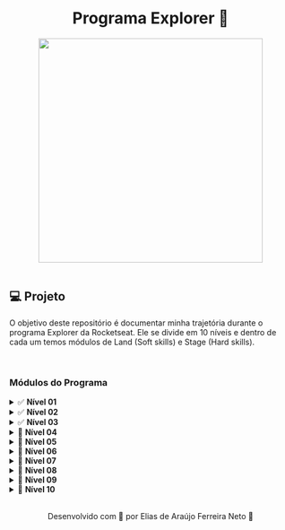 <h1 align="center">
  Programa Explorer 🚀
</h1>

<div align="center">
    <img src="https://t2.tudocdn.net/572277?w=646&h=284" width="400px" /> 
</div>

<br>
<h2>💻 Projeto</h2>

O objetivo deste repositório é documentar minha trajetória durante o programa Explorer da Rocketseat.
Ele se divide em 10 níveis e dentro de cada um temos módulos de Land (Soft skills) e Stage (Hard skills).

<br>
<h3>Módulos do Programa</h3>

<details>
  <summary>✅ <b>Nível 01</b></summary>
  <ul>
    <a href="./nivel01/land01" style="text-decoration:none;"><li>✅ <i>Land 01 - Início da Missão</i></li></a>
      <ul>
        <li>Mapa da jornada</li>
        <li>Como se relacionar de maneira eficiente</li>
      </ul>
    <a href="./nivel01/stage01" style="text-decoration:none;"><li>✅ <i>Stage 01 - Fundamentos da Programação Web</i></li></a>
      <ul>
        <li>Introdução à programação Web</li>
        <li>Fundamentos da Internet</li>
        <li>Protocolos</li>
        <li>Navegadores</li>
        <li>Cliente & Servidor</li>
        <li>Front-end & Back-end</li>
      </ul>
  </ul>
</details>

<details>
  <summary>✅ <b>Nível 02</b></summary>
  <ul>
    <a href="./nivel02/land02" style="text-decoration:none;"><li>✅ <i>Land 02 - Objetivos e planejamento</i></li></a>
      <ul>
        <li>Definição de propósito</li>
        <li>Traçando objetivos</li>
        <li>Planejando a trajetória</li>
      </ul>
    <a href="./nivel02/stage02" style="text-decoration:none;"><li>✅ <i>Stage 02 - Introdução ao HTML e CSS</i></li></a>
      <ul>
        <li>Configuração de IDE</li>
        <li>Ferramentas dev do navegador</li>
        <li>Fundamentos do HTML</li>
        <li>Tags & Atributos</li>
        <li>Semântica</li>
        <li>Position Fixed</li>
        <li>Fundamentos do CSS</li>
        <li>Box Model</li>
        <li>Flex Layout</li>
        <li>Interpretação de layouts (Figma)</li>
      </ul>

  </ul>
</details>

<details>
  <summary>✅ <b>Nível 03</b></summary>
  <ul>
    <a href="./nivel03/land03" style="text-decoration:none;"><li>✅ <i>Land 03 - Aprendizado, Estudos e Técnicas</i></li></a>
      <ul>
        <li>Cronograma de estudos com Notion</li>
        <li>Potencializando o aprendizado</li>
        <li>Estudando de maneira eficiente</li>
        <li>Técnica Pomodoro</li>
        <li>Técnica Lozanov</li>
        <li>Técnica Feymann</li>
        <li>Técnica Active Recall</li>
      </ul>
    <a href="./nivel03/stage03" style="text-decoration:none;"><li>✅ <i>Stage 03 - Avançando no HTML e CSS</i></li></a>
      <ul>
        <li>Formulários</li>
        <li>Tipos de Inputs</li>
        <li>Responsividade</li>
        <li>Grid Layout</li>
        <li>Pseudo-classes e Pseudo-elements</li>
        <li>Variáveis no CSS</li>
        <li>Transições e Transformações</li>
        <li>Animações</li>
      </ul>
  </ul>
</details>

<details>
  <summary>🔄 <b>Nível 04</b></summary>
  <ul>
    <li>🔄 <i>Land 04 - Mentalidade</i></li>
      <ul>
        <li>Lidando com ansiedade</li>
        <li>Síndrome do impostor</li>
        <li>Foco & e Falta de tempo</li>
        <li>Memorizar vs. Entender</li>
        <li>Overdose de informações</li>
        <li>O certo e o errado (resultados) (funcionar antes de ser bom)</li>
      </ul>
    <li>🔄 <i>Stage 04 - Lógica e algoritmos</i></li>
      <ul>
        <li>Lógica de programação</li>
        <li>Entendendo problemas</li>
        <li>Algoritmos</li>
        <li>Paradigmas de programação</li>
      </ul>
  </ul>
</details>

<details>
  <summary>🔄 <b>Nível 05</b></summary>
  <ul>
    <li>🔄 <i>Land 05 - Marca Pessoal</i></li>
      <ul>
        <li>Criação de LinkedIn</li>
        <li>Criação de Github</li>
        <li>Documentando progresso (Github e LinkedIn)</li>
      </ul>
    <li>🔄 <i>Stage 05 - JavaScript</i></li>
      <ul>
        <li>Fundamentos do JavaScript</li>
        <li>Estrutura de dados</li>
        <li>Funções</li>
        <li>Controles de fluxo</li>
        <li>Estruturas de repetição</li>
        <li>Expressões e operadores</li>
        <li>JavaScript assíncrono</li>
        <li>Tentativa de erros</li>
        <li>Syntax Sugars</li>
        <li>ES Modules</li>
        <li>DOM</li>
        <li>Web APIs</li>
        <li>Manipulação de vetores</li>
      </ul>
  </ul>
</details>

<details>
  <summary>🔄 <b>Nível 06</b></summary>
  <ul>
    <li>🔄 <i>Land 06 - Encontrando soluções</i></li>
      <ul>
        <li>Fórum</li>
        <li>Como pesquisar?</li>
        <li>Como identificar erros?</li>
        <li>Fontes de pesquisas</li>
      </ul>
    <li>🔄 <i>Stage 06 - Git & GitHub</i></li>
      <ul>
        <li>Controle de versão</li>
        <li>Fundamentos do Git & GitHub</li>
      </ul>
  </ul>
</details>

<details>
  <summary>🔄 <b>Nível 07</b></summary>
  <ul>
    <li>🔄 <i>Land 7 - Inglês</i></li>
      <ul>
        <li>Perfil LinkedIn em inglês</li>
        <li>README em inglês</li>
        <li>Código em inglês</li>
      </ul>
    <li>🔄 <i>Stage 07 - Back-end</i></li>
      <ul>
        <li>Fundamentos do back-end</li>
        <li>Node.js</li>
        <li>NPM (Gerencuadir de pacotes)</li>
        <li>SQL</li>
      </ul>
  </ul>
</details>

<details>
  <summary>🔄 <b>Nível 08</b></summary>
  <ul>
    <li>🔄 <i>Land 8 - Projetos pessoais</i></li>
      <ul>
        <li>Inspiração de ideias</li>
        <li>Resolução de problemas</li>
        <li>Projetos simples (quere desenvolver o facebook)</li>
      </ul>
    <li>🔄 <i>Stage 08 - Front-End</i></li>
      <ul>
        <li>Tipos de aplicações (SSR, SPA)</li>
        <li>Bibliotecas e frameworks</li>
        <li>Transpilers Bundlers</li>
        <li>Pré-processadores CSS</li>
        <li>React</li>
      </ul>
  </ul>
</details>

<details>
  <summary>🔄 <b>Nível 09</b></summary>
  <ul>
    <li>🔄 <i>Land 9 - Emprego</i></li>
      <ul>
        <li>Aplicando para a primeira vaga</li>
        <li>Encontrando oportunidades na plataforma</li>
        <li>Postando projetos pessoais na plataforma</li>
        <li>Como se portar em entrevistas</li>
        <li>Como se preparar para testes técnicos</li>
      </ul>
    <li>🔄 <i>Stage 09 - API RESETful</i></li>
      <ul>
        <li>Consumo de API</li>
        <li>Integração front-end e back-end</li>
        <li>JSON</li>
        <li>Autenticação</li>
        <li>Testes</li>
      </ul>
  </ul>
</details>

<details>
  <summary>🔄 <b>Nível 10</b></summary>
  <ul>
    <li>🔄 <i>Stage 10 - Deploy de projetos</i></li>
      <ul>
        <li>CI/CD</li>
        <li>Digital Ocean</li>
      </ul>
  </ul>
</details>

<br>

<p align="center"> Desenvolvido com 💜 por Elias de Araújo Ferreira Neto 👋 <p>
